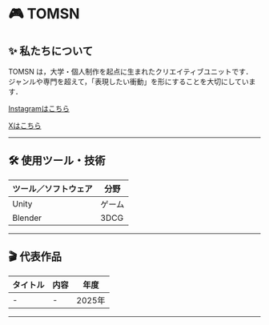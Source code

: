 # 🎮 TOMSN

## ✨ 私たちについて

TOMSN は，大学・個人制作を起点に生まれたクリエイティブユニットです．  
ジャンルや専門を超えて，「表現したい衝動」を形にすることを大切にしています．

 [Instagramはこちら](https://www.instagram.com/tomsn_works/)

 [Xはこちら](https://x.com/tomsn_works)


---

## 🛠 使用ツール・技術

| ツール／ソフトウェア       | 分野                     |
|--------------------------|--------------------------|
| Unity       | ゲーム  |
| Blender     | 3DCG   |

---

## 🎬 代表作品

| タイトル               | 内容                   | 年度  |
|------------------------|------------------------|-------|
| -         |  -  | 2025年 |

---
